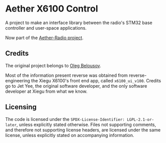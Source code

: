 # Aether X6100 Control

A project to make an interface library between the radio's STM32 base controller
and user-space applications.

Now part of the [Aether-Radio project](https://github.com/AetherRadio).

## Credits

The original project belongs to [Oleg Belousov](https://github.com/strijar).

Most of the information present reverse was obtained from reverse-engineering
the Xiegu X6100's front end app, called `x6100_ui_v100`. Credits go to Jet Yee,
the original software developer, and the only software developer at Xiegu from
what we know.

## Licensing

The code is licensed under the `SPDX-License-Identifier: LGPL-2.1-or-later`,
unless explicitly stated otherwise.
Files not supporting comments, and therefore not supporting license headers, are
licensed under the same license, unless explicitly stated on accompanying
information.
